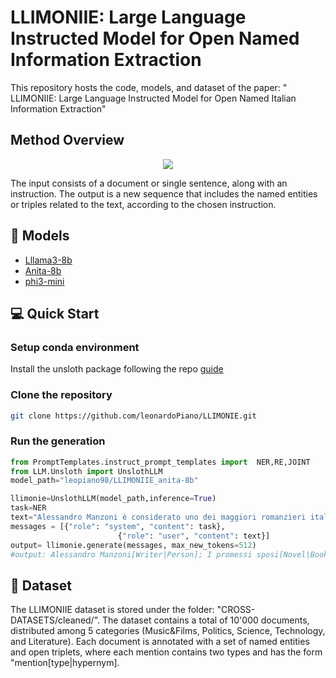 # LLIMONIIE: Large Language Instructed Model for Open Named Information Extraction
This repository hosts the code, models, and dataset of the paper: " LLIMONIIE: Large Language Instructed Model
for Open Named Italian Information Extraction"
## Method Overview
<p align="center">
  <img src="pipeline.png"/>
</p>
 The input consists of a document or single sentence, along with an instruction. The output is a new sequence that includes
the named entities or triples related to the text, according to the chosen instruction.

## 🤖 Models
- [Lllama3-8b](https://huggingface.co/leopiano98/LLIMONIIE_anita-8b)
- [Anita-8b](https://huggingface.co/leopiano98/LLIMONIIE_llama3-8b)
- [phi3-mini](https://huggingface.co/leopiano98/LLIMONIIE_phi3-mini)
## 💻 Quick Start
### Setup conda environment
Install the unsloth package following the repo [guide](https://github.com/unslothai/unsloth?tab=readme-ov-file#conda-installation)
### Clone the repository
```bash
git clone https://github.com/leonardoPiano/LLIMONIE.git
```
### Run the generation
```python
from PromptTemplates.instruct_prompt_templates import  NER,RE,JOINT
from LLM.Unsloth import UnslothLLM
model_path="leopiano98/LLIMONIIE_anita-8b"

llimonie=UnslothLLM(model_path,inference=True)
task=NER
text="Alessandro Manzoni è considerato uno dei maggiori romanzieri italiani di tutti i tempi per il suo celebre romanzo I promessi sposi"
messages = [{"role": "system", "content": task},
                        {"role": "user", "content": text}]
output= llimonie.generate(messages, max_new_tokens=512)
#output: Alessandro Manzoni[Writer|Person]; I promessi sposi[Novel|Book]; italiani[Nationality|Ethnicity] 
```
## 📝 Dataset 
The LLIMONIIE dataset is  stored under the folder: "CROSS-DATASETS/cleaned/". The dataset contains a total of 10'000 documents, distributed among 5 categories (Music&Films, Politics, Science, Technology, and Literature). Each document is annotated with a set of named entities and open triplets, where each mention contains two types and has the form "mention[type|hypernym].  
